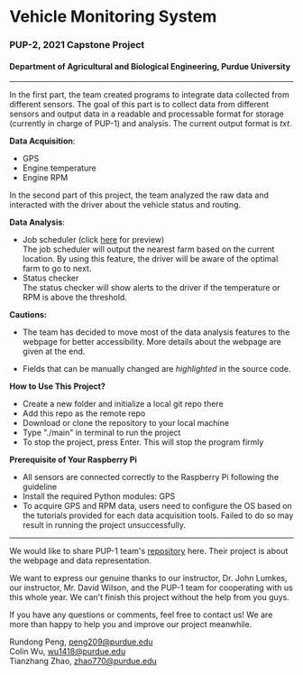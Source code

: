 # Vehicle Monitoring System

### PUP-2, 2021 Capstone Project

#### Department of Agricultural and Biological Engineering, Purdue University

---

In the first part, the team created programs to integrate data collected from different sensors. The goal of this part
is to collect data from different sensors and output data in a readable and processable format for storage (currently
in charge of PUP-1) and analysis. The current output format is *txt*.


**Data Acquisition**:
- GPS
- Engine temperature
- Engine RPM

In the second part of this project, the team analyzed the raw data and interacted with the driver about the vehicle
status and routing.

**Data Analysis**:
- Job scheduler (click [here](http://35.224.122.42/scheduler.php) for preview)\
  The job scheduler will output the nearest farm based on the current location. By using this feature, the driver will
  be aware of the optimal farm to go to next.
- Status checker\
  The status checker will show alerts to the driver if the temperature or RPM is above the threshold.


**Cautions:**
- The team has decided to move most of the data analysis features to the webpage for better accessibility.
More details about the webpage are given at the end.

- Fields that can be manually changed are *highlighted* in the source code.

**How to Use This Project?**
- Create a new folder and initialize a local git repo there
- Add this repo as the remote repo
- Download or clone the repository to your local machine
- Type "./main" in terminal to run the project
- To stop the project, press Enter. This will stop the program firmly

**Prerequisite of Your Raspberry Pi**
- All sensors are connected correctly to the Raspberry Pi following the guideline
- Install the required Python modules: GPS
- To acquire GPS and RPM data, users need to configure the OS based on the tutorials provided for each data
  acquisition tools. Failed to do so may result in running the project unsuccessfully. 

---
We would like to share PUP-1 team's [repository](https://github.com/oscarhzf/pup) here. Their project is about
the webpage and data representation.

We want to express our genuine thanks to our instructor, Dr. John Lumkes, our instructor, Mr. David Wilson, and the PUP-1
team for cooperating with us this whole year. We can't finish this project without the help from you guys.

If you have any questions or comments, feel free to contact us! We are more than happy to help you and improve our project
meanwhile.

Rundong Peng, peng209@purdue.edu\
Colin Wu, wu1418@purdue.edu\
Tianzhang Zhao, zhao770@purdue.edu
